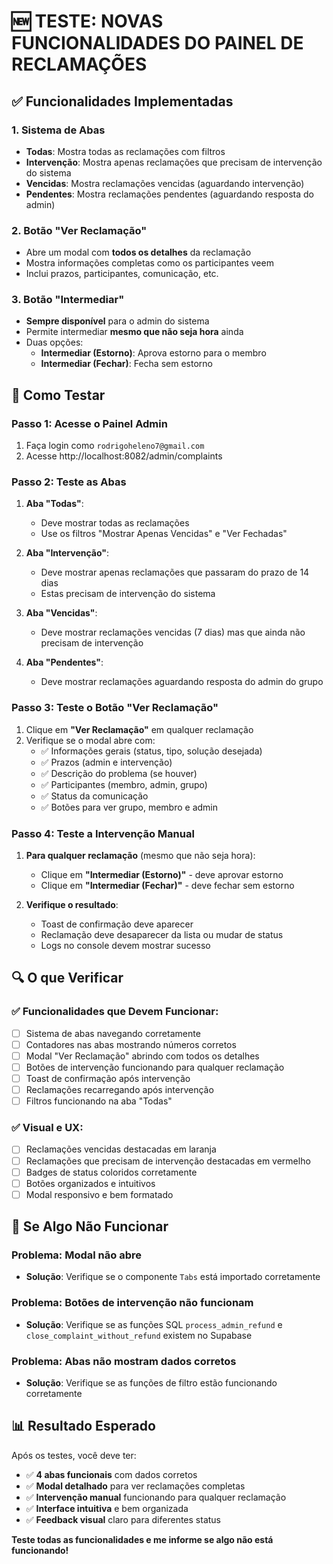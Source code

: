 # 🆕 TESTE: NOVAS FUNCIONALIDADES DO PAINEL DE RECLAMAÇÕES

## ✅ Funcionalidades Implementadas

### 1. **Sistema de Abas**
- **Todas**: Mostra todas as reclamações com filtros
- **Intervenção**: Mostra apenas reclamações que precisam de intervenção do sistema
- **Vencidas**: Mostra reclamações vencidas (aguardando intervenção)
- **Pendentes**: Mostra reclamações pendentes (aguardando resposta do admin)

### 2. **Botão "Ver Reclamação"**
- Abre um modal com **todos os detalhes** da reclamação
- Mostra informações completas como os participantes veem
- Inclui prazos, participantes, comunicação, etc.

### 3. **Botão "Intermediar"**
- **Sempre disponível** para o admin do sistema
- Permite intermediar **mesmo que não seja hora** ainda
- Duas opções:
  - **Intermediar (Estorno)**: Aprova estorno para o membro
  - **Intermediar (Fechar)**: Fecha sem estorno

## 🧪 Como Testar

### Passo 1: Acesse o Painel Admin
1. Faça login como `rodrigoheleno7@gmail.com`
2. Acesse http://localhost:8082/admin/complaints

### Passo 2: Teste as Abas
1. **Aba "Todas"**:
   - Deve mostrar todas as reclamações
   - Use os filtros "Mostrar Apenas Vencidas" e "Ver Fechadas"

2. **Aba "Intervenção"**:
   - Deve mostrar apenas reclamações que passaram do prazo de 14 dias
   - Estas precisam de intervenção do sistema

3. **Aba "Vencidas"**:
   - Deve mostrar reclamações vencidas (7 dias) mas que ainda não precisam de intervenção

4. **Aba "Pendentes"**:
   - Deve mostrar reclamações aguardando resposta do admin do grupo

### Passo 3: Teste o Botão "Ver Reclamação"
1. Clique em **"Ver Reclamação"** em qualquer reclamação
2. Verifique se o modal abre com:
   - ✅ Informações gerais (status, tipo, solução desejada)
   - ✅ Prazos (admin e intervenção)
   - ✅ Descrição do problema (se houver)
   - ✅ Participantes (membro, admin, grupo)
   - ✅ Status da comunicação
   - ✅ Botões para ver grupo, membro e admin

### Passo 4: Teste a Intervenção Manual
1. **Para qualquer reclamação** (mesmo que não seja hora):
   - Clique em **"Intermediar (Estorno)"** - deve aprovar estorno
   - Clique em **"Intermediar (Fechar)"** - deve fechar sem estorno

2. **Verifique o resultado**:
   - Toast de confirmação deve aparecer
   - Reclamação deve desaparecer da lista ou mudar de status
   - Logs no console devem mostrar sucesso

## 🔍 O que Verificar

### ✅ Funcionalidades que Devem Funcionar:
- [ ] Sistema de abas navegando corretamente
- [ ] Contadores nas abas mostrando números corretos
- [ ] Modal "Ver Reclamação" abrindo com todos os detalhes
- [ ] Botões de intervenção funcionando para qualquer reclamação
- [ ] Toast de confirmação após intervenção
- [ ] Reclamações recarregando após intervenção
- [ ] Filtros funcionando na aba "Todas"

### ✅ Visual e UX:
- [ ] Reclamações vencidas destacadas em laranja
- [ ] Reclamações que precisam de intervenção destacadas em vermelho
- [ ] Badges de status coloridos corretamente
- [ ] Botões organizados e intuitivos
- [ ] Modal responsivo e bem formatado

## 🐛 Se Algo Não Funcionar

### Problema: Modal não abre
- **Solução**: Verifique se o componente `Tabs` está importado corretamente

### Problema: Botões de intervenção não funcionam
- **Solução**: Verifique se as funções SQL `process_admin_refund` e `close_complaint_without_refund` existem no Supabase

### Problema: Abas não mostram dados corretos
- **Solução**: Verifique se as funções de filtro estão funcionando corretamente

## 📊 Resultado Esperado

Após os testes, você deve ter:
- ✅ **4 abas funcionais** com dados corretos
- ✅ **Modal detalhado** para ver reclamações completas
- ✅ **Intervenção manual** funcionando para qualquer reclamação
- ✅ **Interface intuitiva** e bem organizada
- ✅ **Feedback visual** claro para diferentes status

**Teste todas as funcionalidades e me informe se algo não está funcionando!** 
